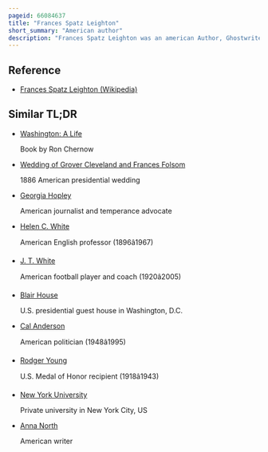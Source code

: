 ```yaml
---
pageid: 66084637
title: "Frances Spatz Leighton"
short_summary: "American author"
description: "Frances Spatz Leighton was an american Author, Ghostwriter, and Journalist. She ghostwrote several memoirs and accounts of Washington D. C. Life, writing over 30 Books, including My Thirty Years Backstairs at the White House and My Life with Jacqueline Kennedy. She was born in Ohio and attended Ohio State University but did not graduate. Leighton soon moved to Washington, D. C. , where she worked as a Journalist for several Publications, including the american Weekly. She ghostwrote her first memoir in 1957, of a chef for the President of the United States."
---
```


## Reference

- [Frances Spatz Leighton (Wikipedia)](https://en.wikipedia.org/?curid=66084637)

## Similar TL;DR

- [Washington: A Life](/tldr/en/washington-a-life)

  Book by Ron Chernow

- [Wedding of Grover Cleveland and Frances Folsom](/tldr/en/wedding-of-grover-cleveland-and-frances-folsom)

  1886 American presidential wedding

- [Georgia Hopley](/tldr/en/georgia-hopley)

  American journalist and temperance advocate

- [Helen C. White](/tldr/en/helen-c-white)

  American English professor (1896â1967)

- [J. T. White](/tldr/en/j-t-white)

  American football player and coach (1920â2005)

- [Blair House](/tldr/en/blair-house)

  U.S. presidential guest house in Washington, D.C.

- [Cal Anderson](/tldr/en/cal-anderson)

  American politician (1948â1995)

- [Rodger Young](/tldr/en/rodger-young)

  U.S. Medal of Honor recipient (1918â1943)

- [New York University](/tldr/en/new-york-university)

  Private university in New York City, US

- [Anna North](/tldr/en/anna-north)

  American writer
